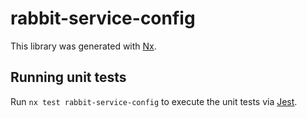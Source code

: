 # rabbit-service-config

This library was generated with [Nx](https://nx.dev).

## Running unit tests

Run `nx test rabbit-service-config` to execute the unit tests via [Jest](https://jestjs.io).
